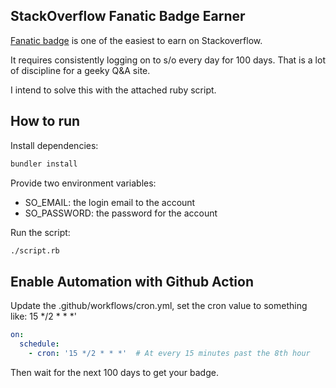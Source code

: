 ## StackOverflow Fanatic Badge Earner

[Fanatic badge](https://stackoverflow.com/help/badges/83/fanatic) is one of the easiest to earn on Stackoverflow.

It requires consistently logging on to s/o every day for 100 days. That is a lot of discipline for a geeky Q&A site.

I intend to solve this with the attached ruby script.

## How to run
Install dependencies:
```bash
bundler install
```

Provide two environment variables:
- SO_EMAIL: the login email to the account
- SO_PASSWORD: the password for the account

Run the script:
```bash
./script.rb
```

## Enable Automation with Github Action
Update the .github/workflows/cron.yml, set the cron value to something like: 15 */2 * * *'
```yaml
on:
  schedule:
    - cron: '15 */2 * * *'  # At every 15 minutes past the 8th hour
```
Then wait for the next 100 days to get your badge.
